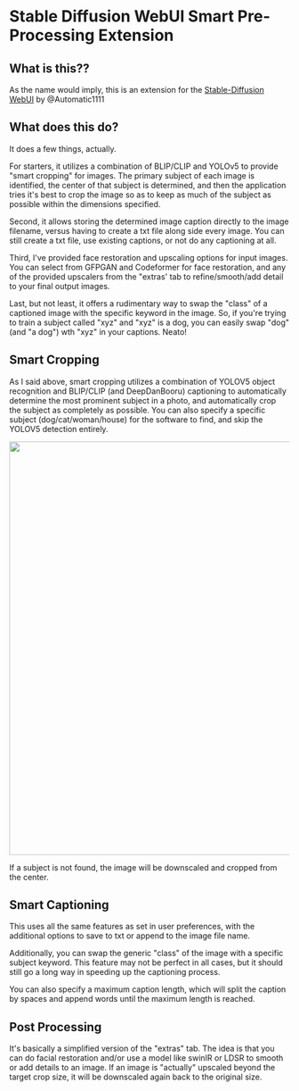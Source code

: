 # Stable Diffusion WebUI Smart Pre-Processing Extension

## What is this??

As the name would imply, this is an extension for the [Stable-Diffusion WebUI](https://github.com/AUTOMATIC1111/stable-diffusion-webui) by @Automatic1111

## What does this do?

It does a few things, actually.

For starters, it utilizes a combination of BLIP/CLIP and YOLOv5 to provide "smart cropping" for images. The primary subject of each image is identified, the center of that subject is determined, and then the application tries it's best to crop the image so as to keep as much of the subject as possible within the dimensions specified.

Second, it allows storing the determined image caption directly to the image filename, versus having to create a txt file along side every image. You can still create a txt file, use existing captions, or not do any captioning at all.

Third, I've provided face restoration and upscaling options for input images. You can select from GFPGAN and Codeformer for face restoration, and any of the provided upscalers from the "extras' tab to refine/smooth/add detail to your final output images.

Last, but not least, it offers a rudimentary way to swap the "class" of a captioned image with the specific keyword in the image. So, if you're trying to train a subject called "xyz" and "xyz" is a dog, you can easily swap "dog" (and "a dog") wth "xyz" in your captions. Neato!


## Smart Cropping

As I said above, smart cropping utilizes a combination of YOLOV5 object recognition and BLIP/CLIP (and DeepDanBooru) captioning to automatically determine the most prominent subject in a photo, and automatically crop the subject as completely as possible. You can also specify a specific subject (dog/cat/woman/house) for the software to find, and skip the YOLOV5 detection entirely.

<img src="https://user-images.githubusercontent.com/1633844/198178259-e1ade3d6-386e-41b8-9c93-0eca19c82d3d.png" width="550" height="741" />

If a subject is not found, the image will be downscaled and cropped from the center.


## Smart Captioning

This uses all the same features as set in user preferences, with the additional options to save to txt or append to the image file name. 

Additionally, you can swap the generic "class" of the image with a specific subject keyword. This feature may not be perfect in all cases, but it should still go a long way in speeding up the captioning process.

You can also specify a maximum caption length, which will split the caption by spaces and append words until the maximum length is reached.


## Post Processing

It's basically a simplified version of the "extras" tab. The idea is that you can do facial restoration and/or use a model like swinIR or LDSR to smooth or add details to an image. If an image is "actually" upscaled beyond the target crop size, it will be downscaled again back to the original size.

